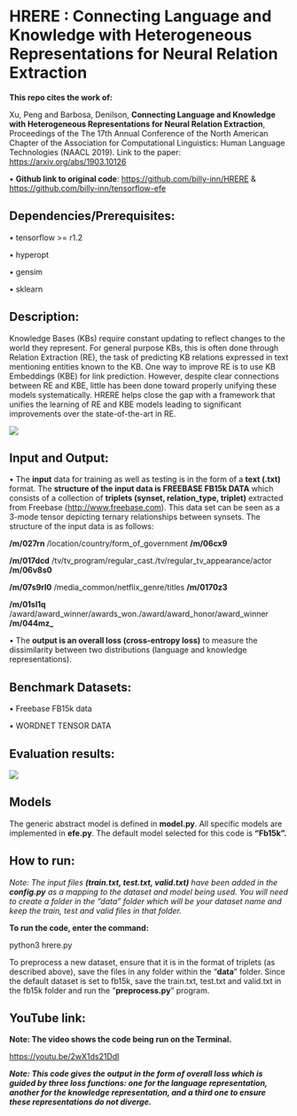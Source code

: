# **HRERE : Connecting Language and Knowledge with Heterogeneous Representations for Neural Relation Extraction**
**This repo cites the work of:**

Xu, Peng and Barbosa, Denilson, **Connecting Language and Knowledge with Heterogeneous Representations for Neural Relation Extraction**, Proceedings of the The 17th Annual Conference of the North American Chapter of the Association for Computational Linguistics: Human Language Technologies (NAACL 2019). Link to the paper: https://arxiv.org/abs/1903.10126  

•	**Github link to original code**: https://github.com/billy-inn/HRERE & https://github.com/billy-inn/tensorflow-efe


## Dependencies/Prerequisites:

•	tensorflow >= r1.2

•	hyperopt

•	gensim

•	sklearn

## **Description:**
Knowledge Bases (KBs) require constant updating to reflect changes to the world they represent. For general purpose KBs, this is often done through Relation Extraction (RE), the task of predicting KB relations expressed in text mentioning entities known to the KB. One way to improve RE is to use KB Embeddings (KBE) for link prediction. However, despite clear connections between RE and KBE, little has been done toward properly unifying these models systematically. HRERE helps close the gap with a framework that unifies the learning of RE and KBE models leading to significant improvements over the state-of-the-art in RE.

 ![](https://github.com/devinaarvind/ditk/blob/develop/extraction/relation/HRERE/images/hrere.png)


## **Input and Output:**
•	The **input** data for training as well as testing is in the form of a **text (.txt)** format. The **structure of the input data is FREEBASE FB15k DATA** which consists of a collection of **triplets (synset, relation_type, triplet)** extracted from Freebase (http://www.freebase.com). This data set can be seen as a 3-mode tensor depicting ternary relationships between synsets. The structure of the input data is as follows:

**/m/027rn**	/location/country/form_of_government	**/m/06cx9**

**/m/017dcd**	/tv/tv_program/regular_cast./tv/regular_tv_appearance/actor	**/m/06v8s0**

**/m/07s9rl0**	/media_common/netflix_genre/titles	**/m/0170z3**

**/m/01sl1q**	/award/award_winner/awards_won./award/award_honor/award_winner	**/m/044mz_**
 


•	The **output is an overall loss (cross-entropy loss)** to measure the dissimilarity between two distributions (language and knowledge representations).

## **Benchmark Datasets:**
•	Freebase FB15k data

•	WORDNET TENSOR DATA

## **Evaluation results:**

 ![](https://github.com/devinaarvind/ditk/blob/develop/extraction/relation/HRERE/images/hrere_metrics.png)
 

## **Models**
The generic abstract model is defined in **model.py**. All specific models are implemented in **efe.py**. The default model selected for this code is **“Fb15k”.**

## How to run:

_Note: The input files **(train.txt, test.txt, valid.txt)** have been added in the **config.py** as a mapping to the dataset and model being used. You will need to create a folder in the “data” folder which will be your dataset name and keep the train, test and valid files in that folder._

**To run the code, enter the command:**

python3 hrere.py

To preprocess a new dataset, ensure that it is in the format of triplets (as described above),  save the files in any folder within the “**data**” folder. Since the default dataset is set to fb15k, save the train.txt, test.txt and valid.txt in the fb15k folder and run the “**preprocess.py**” program.  

## **YouTube link:**

**Note: The video shows the code being run on the Terminal.**

https://youtu.be/2wX1ds21DdI

**_Note: This code gives the output in the form of overall loss which is guided by three loss functions: one for the language representation, another for the knowledge representation, and a third one to ensure these representations do not diverge._** 
